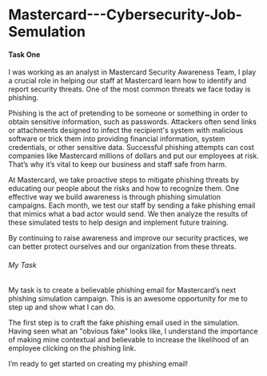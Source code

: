 # Mastercard---Cybersecurity-Job-Semulation

#### Task One

I was working as an analyst in Mastercard Security Awareness Team, I play a crucial role in helping our staff at Mastercard learn how to identify and report security threats. One of the most common threats we face today is phishing.

Phishing is the act of pretending to be someone or something in order to obtain sensitive information, such as passwords. Attackers often send links or attachments designed to infect the recipient's system with malicious software or trick them into providing financial information, system credentials, or other sensitive data. Successful phishing attempts can cost companies like Mastercard millions of dollars and put our employees at risk. That’s why it’s vital to keep our business and staff safe from harm.

At Mastercard, we take proactive steps to mitigate phishing threats by educating our people about the risks and how to recognize them. One effective way we build awareness is through phishing simulation campaigns. Each month, we test our staff by sending a fake phishing email that mimics what a bad actor would send. We then analyze the results of these simulated tests to help design and implement future training.

By continuing to raise awareness and improve our security practices, we can better protect ourselves and our organization from these threats.

###### My Task

My task is to create a believable phishing email for Mastercard’s next phishing simulation campaign. This is an awesome opportunity for me to step up and show what I can do.

The first step is to craft the fake phishing email used in the simulation. Having seen what an "obvious fake" looks like, I understand the importance of making mine contextual and believable to increase the likelihood of an employee clicking on the phishing link.

I’m ready to get started on creating my phishing email!
